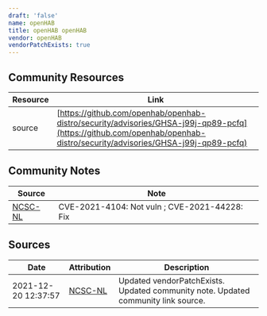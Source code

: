 ```yaml
---
draft: 'false'
name: openHAB
title: openHAB openHAB
vendor: openHAB
vendorPatchExists: true
---
```



## Community Resources
| Resource | Link |
| --- | --- |
| source | [https://github.com/openhab/openhab-distro/security/advisories/GHSA-j99j-qp89-pcfq](https://github.com/openhab/openhab-distro/security/advisories/GHSA-j99j-qp89-pcfq) |

## Community Notes
| Source | Note |
| --- | --- |
| [NCSC-NL](https://github.com/NCSC-NL/log4shell/blob/main/software/README.md) | CVE-2021-4104: Not vuln ; CVE-2021-44228: Fix </ul> |

## Sources
| Date | Attribution | Description |
| --- | --- | --- |
| 2021-12-20 12:37:57 | [NCSC-NL](https://github.com/NCSC-NL/log4shell/blob/main/software/README.md) | Updated vendorPatchExists. Updated community note. Updated community link source.  |
